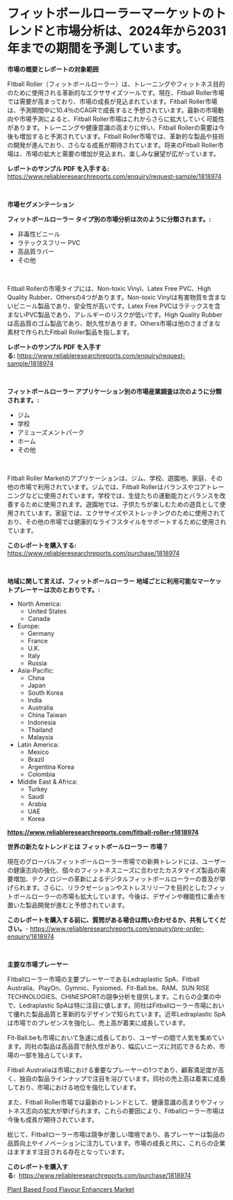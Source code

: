 <p><h1>フィットボールローラーマーケットのトレンドと市場分析は、2024年から2031年までの期間を予測しています。</h1></p><p><strong>市場の概要とレポートの対象範囲</strong></p>
<p><p>Fitball Roller（フィットボールローラー）は、トレーニングやフィットネス目的のために使用される革新的なエクササイズツールです。現在、Fitball Roller市場では需要が高まっており、市場の成長が見込まれています。Fitball Roller市場は、予測期間中に10.4％のCAGRで成長すると予想されています。最新の市場動向や市場予測によると、Fitball Roller市場はこれからさらに拡大していく可能性があります。トレーニングや健康意識の高まりに伴い、Fitball Rollerの需要は今後も増加すると予測されています。Fitball Roller市場では、革新的な製品や技術の開発が進んでおり、さらなる成長が期待されています。将来のFitball Roller市場は、市場の拡大と需要の増加が見込まれ、楽しみな展望が広がっています。</p></p>
<p><strong>レポートのサンプル PDF を入手する:</strong> <a href="https://www.reliableresearchreports.com/enquiry/request-sample/1818974">https://www.reliableresearchreports.com/enquiry/request-sample/1818974</a></p>
<p>&nbsp;</p>
<p><strong>市場セグメンテーション</strong></p>
<p><strong>フィットボールローラー タイプ別の市場分析は次のように分類されます。:</strong></p>
<p><ul><li>非毒性ビニール</li><li>ラテックスフリー PVC</li><li>高品質ラバー</li><li>その他</li></ul></p>
<p>&nbsp;</p>
<p><p>Fitball Rollerの市場タイプには、Non-toxic Vinyl、Latex Free PVC、High Quality Rubber、Othersの4つがあります。Non-toxic Vinylは有害物質を含まないビニール製品であり、安全性が高いです。Latex Free PVCはラテックスを含まないPVC製品であり、アレルギーのリスクが低いです。High Quality Rubberは高品質のゴム製品であり、耐久性があります。Others市場は他のさまざまな素材で作られたFitball Roller製品を指します。</p></p>
<p><strong>レポートのサンプル PDF を入手する:</strong>&nbsp;<a href="https://www.reliableresearchreports.com/enquiry/request-sample/1818974">https://www.reliableresearchreports.com/enquiry/request-sample/1818974</a></p>
<p>&nbsp;</p>
<p><strong> フィットボールローラー アプリケーション別の市場産業調査は次のように分類されます。:</strong></p>
<p><ul><li>ジム</li><li>学校</li><li>アミューズメントパーク</li><li>ホーム</li><li>その他</li></ul></p>
<p>&nbsp;</p>
<p><p>Fitball Roller Marketのアプリケーションは、ジム、学校、遊園地、家庭、その他の市場で利用されています。ジムでは、Fitball Rollerはバランスやコアトレーニングなどに使用されています。学校では、生徒たちの運動能力とバランスを改善するために使用されます。遊園地では、子供たちが楽しむための遊具として使用されています。家庭では、エクササイズやストレッチングのために使用されており、その他の市場では健康的なライフスタイルをサポートするために使用されています。</p></p>
<p><strong>このレポートを購入する:</strong>&nbsp; <a href="https://www.reliableresearchreports.com/purchase/1818974">https://www.reliableresearchreports.com/purchase/1818974</a></p>
<p>&nbsp;</p>
<p><strong>地域に関して言えば、フィットボールローラー 地域ごとに利用可能なマーケットプレーヤーは次のとおりです。:</strong></p>
<p><ul>
    <li>
        North America:
        <ul>
            <li>United States</li>
            <li>Canada</li>
        </ul>
    </li>
    <li>
        Europe:
        <ul>
            <li>Germany</li>
            <li>France</li>
            <li>U.K.</li>
            <li>Italy</li>
            <li>Russia</li>
        </ul>
    </li>
    <li>
        Asia-Pacific:
        <ul>
            <li>China</li>
            <li>Japan</li>
            <li>South Korea</li>
            <li>India</li>
            <li>Australia</li>
            <li>China Taiwan</li>
            <li>Indonesia</li>
            <li>Thailand</li>
            <li>Malaysia</li>
        </ul>
    </li>
    <li>
        Latin America:
        <ul>
            <li>Mexico</li>
            <li>Brazil</li>
            <li>Argentina Korea</li>
            <li>Colombia</li>
        </ul>
    </li>
    <li>
        Middle East & Africa:
        <ul>
            <li>Turkey</li>
            <li>Saudi</li>
            <li>Arabia</li>
            <li>UAE</li>
            <li>Korea</li>
        </ul>
    </li>
    </ul></p>
<p><strong><a href="https://www.reliableresearchreports.com/fitball-roller-r1818974">https://www.reliableresearchreports.com/fitball-roller-r1818974</a></strong>&nbsp;</p>
<p><strong>世界の新たなトレンドとは フィットボールローラー 市場？</strong></p>
<p><p>現在のグローバルフィットボールローラー市場での新興トレンドには、ユーザーの健康志向の強化、個々のフィットネスニーズに合わせたカスタマイズ製品の需要増加、テクノロジーの革新によるデジタルフィットボールローラーの普及が挙げられます。さらに、リラクゼーションやストレスリリーフを目的としたフィットボールローラーの市場も拡大しています。今後は、デザインや機能性に重点を置いた製品開発が進むと予想されています。</p></p>
<p><strong>このレポートを購入する前に、質問がある場合は問い合わせるか、共有してください。</strong>- <a href="https://www.reliableresearchreports.com/enquiry/pre-order-enquiry/1818974">https://www.reliableresearchreports.com/enquiry/pre-order-enquiry/1818974</a></p>
<p>&nbsp;</p>
<p><strong>主要な市場プレーヤー</strong></p>
<p><p>Fitballローラー市場の主要プレーヤーであるLedraplastic SpA、Fitball Australia、PlayOn、Gymnic、Fysiomed、Fit-Ball.be、RAM、SUN RISE TECHNOLOGIES、CHINESPORTの競争分析を提供します。これらの企業の中で、Ledraplastic SpAは特に注目に値します。同社はFitballローラー市場において優れた製品品質と革新的なデザインで知られています。近年Ledraplastic SpAは市場でのプレゼンスを強化し、売上高が着実に成長しています。</p><p>Fit-Ball.beも市場において急速に成長しており、ユーザーの間で人気を集めています。同社の製品は高品質で耐久性があり、幅広いニーズに対応できるため、市場の一部を独占しています。</p><p>Fitball Australiaは市場における重要なプレーヤーの1つであり、顧客満足度が高く、独自の製品ラインナップで注目を浴びています。同社の売上高は着実に成長しており、市場における地位を強化しています。</p><p>また、Fitball Roller市場では最新のトレンドとして、健康意識の高まりやフィットネス志向の拡大が挙げられます。これらの要因により、Fitballローラー市場は今後も成長が期待されています。</p><p>総じて、Fitballローラー市場は競争が激しい環境であり、各プレーヤーは製品の品質向上やイノベーションに注力しています。市場の成長と共に、これらの企業はますます注目される存在となっています。</p></p>
<p><strong>このレポートを購入する:</strong>&nbsp;&nbsp;<a href="https://www.reliableresearchreports.com/purchase/1818974">https://www.reliableresearchreports.com/purchase/1818974</a></p>
<p><p><a href="https://extreme-scabiosa-c81.notion.site/Plant-Based-Food-Flavour-Enhancers-Market-Share-Evolution-and-Market-Growth-Trends-2024-2031-339f119a46c445d19b240e8e786aa352">Plant Based Food Flavour Enhancers Market</a></p></p>